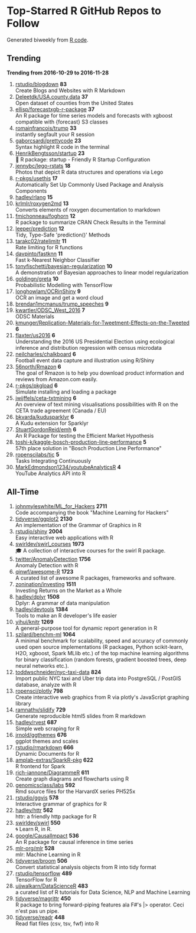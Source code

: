 # Top-Starred R GitHub Repos to Follow

Generated biweekly from [R code](https://github.com/qinwf/awesome-R/blob/master/trending_repo.R).

## Trending

**Trending from 2016-10-29 to 2016-11-28**

1. [rstudio/blogdown](https://github.com/rstudio/blogdown) **83**<br/>Create Blogs and Websites with R Markdown
1. [Deleetdk/USA.county.data](https://github.com/Deleetdk/USA.county.data) **37**<br/>Open dataset of counties from the United States
1. [ellisp/forecastxgb-r-package](https://github.com/ellisp/forecastxgb-r-package) **37**<br/>An R package for time series models and forecasts with xgboost compatible with {forecast} S3 classes
1. [romainfrancois/trump](https://github.com/romainfrancois/trump) **33**<br/>instantly segfault your R session
1. [gaborcsardi/prettycode](https://github.com/gaborcsardi/prettycode) **23**<br/>Syntax highlight R code in the terminal
1. [HenrikBengtsson/startup](https://github.com/HenrikBengtsson/startup) **23**<br/>:wrench: R package: startup - Friendly R Startup Configuration
1. [jennybc/lego-rstats](https://github.com/jennybc/lego-rstats) **18**<br/>Photos that depict R data structures and operations via Lego
1. [r-pkgs/usethis](https://github.com/r-pkgs/usethis) **17**<br/>Automatically Set Up Commonly Used Package and Analysis Components
1. [hadley/rlang](https://github.com/hadley/rlang) **15**<br/>
1. [krlmlr/roxygen2md](https://github.com/krlmlr/roxygen2md) **13**<br/>Converts elements of roxygen documentation to markdown
1. [fmichonneau/foghorn](https://github.com/fmichonneau/foghorn) **12**<br/>R package to summarize CRAN Check Results in the Terminal
1. [leeper/prediction](https://github.com/leeper/prediction) **12**<br/>Tidy, Type-Safe 'prediction()' Methods
1. [tarakc02/ratelimitr](https://github.com/tarakc02/ratelimitr) **11**<br/>Rate limiting for R functions
1. [davpinto/fastknn](https://github.com/davpinto/fastknn) **11**<br/>Fast k-Nearest Neighbor Classifier
1. [tonyfischetti/bayesian-regularization](https://github.com/tonyfischetti/bayesian-regularization) **10**<br/>A demonstration of Bayesian approaches to linear model regularization
1. [goldingn/greta](https://github.com/goldingn/greta) **10**<br/>Probabilistic Modelling with TensorFlow
1. [longhowlam/OCRinShiny](https://github.com/longhowlam/OCRinShiny) **9**<br/>OCR an image and get a word cloud
1. [brendan1mcmanus/trump_speeches](https://github.com/brendan1mcmanus/trump_speeches) **9**<br/>
1. [kwartler/ODSC_West_2016](https://github.com/kwartler/ODSC_West_2016) **7**<br/>ODSC Materials
1. [kmunger/Replication-Materials-for-Tweetment-Effects-on-the-Tweeted](https://github.com/kmunger/Replication-Materials-for-Tweetment-Effects-on-the-Tweeted) **6**<br/>
1. [flaxter/us2016](https://github.com/flaxter/us2016) **6**<br/>Understanding the 2016 US Presidential Election using ecological inference and distribution regression with census microdata
1. [neilcharles/chalkboard](https://github.com/neilcharles/chalkboard) **6**<br/>Football event data capture and illustration using R/Shiny
1. [56north/Rmazon](https://github.com/56north/Rmazon) **6**<br/>The goal of Rmazon is to help you download product information and reviews from Amazon.com easily.
1. [r-pkgs/pkgload](https://github.com/r-pkgs/pkgload) **6**<br/>Simulate installing and loading a package
1. [jwijffels/ceta-txtmining](https://github.com/jwijffels/ceta-txtmining) **6**<br/>An overview of text mining visualisations possibilities with R on the CETA trade agreement (Canada / EU)
1. [bkvarda/kudusparklyr](https://github.com/bkvarda/kudusparklyr) **6**<br/>A Kudu extension for Sparklyr
1. [StuartGordonReid/emh](https://github.com/StuartGordonReid/emh) **6**<br/>An R Package for testing the Efficient Market Hypothesis
1. [toshi-k/kaggle-bosch-production-line-performance](https://github.com/toshi-k/kaggle-bosch-production-line-performance) **5**<br/>57th place solution in "Bosch Production Line Performance"
1. [ropenscilabs/tic](https://github.com/ropenscilabs/tic) **5**<br/>Tasks Integrating Continuously
1. [MarkEdmondson1234/youtubeAnalyticsR](https://github.com/MarkEdmondson1234/youtubeAnalyticsR) **4**<br/>YouTube Analytics API into R


## All-Time

1. [johnmyleswhite/ML_for_Hackers](https://github.com/johnmyleswhite/ML_for_Hackers) **2711**<br/>Code accompanying the book "Machine Learning for Hackers"
1. [tidyverse/ggplot2](https://github.com/tidyverse/ggplot2) **2130**<br/>An implementation of the Grammar of Graphics in R
1. [rstudio/shiny](https://github.com/rstudio/shiny) **2004**<br/>Easy interactive web applications with R
1. [swirldev/swirl_courses](https://github.com/swirldev/swirl_courses) **1973**<br/>:mortar_board: A collection of interactive courses for the swirl R package.
1. [twitter/AnomalyDetection](https://github.com/twitter/AnomalyDetection) **1756**<br/>Anomaly Detection with R
1. [qinwf/awesome-R](https://github.com/qinwf/awesome-R) **1723**<br/>A curated list of awesome R packages, frameworks and software.
1. [zonination/investing](https://github.com/zonination/investing) **1511**<br/>Investing Returns on the Market as a Whole
1. [hadley/dplyr](https://github.com/hadley/dplyr) **1508**<br/>Dplyr: A grammar of data manipulation
1. [hadley/devtools](https://github.com/hadley/devtools) **1384**<br/>Tools to make an R developer's life easier
1. [yihui/knitr](https://github.com/yihui/knitr) **1269**<br/>A general-purpose tool for dynamic report generation in R
1. [szilard/benchm-ml](https://github.com/szilard/benchm-ml) **1064**<br/>A minimal benchmark for scalability, speed and accuracy of commonly used open source implementations (R packages, Python scikit-learn, H2O, xgboost, Spark MLlib etc.) of the top machine learning algorithms for binary classification (random forests, gradient boosted trees, deep neural networks etc.).
1. [toddwschneider/nyc-taxi-data](https://github.com/toddwschneider/nyc-taxi-data) **824**<br/>Import public NYC taxi and Uber trip data into PostgreSQL / PostGIS database, analyze with R
1. [ropensci/plotly](https://github.com/ropensci/plotly) **798**<br/>Create interactive web graphics from R via plotly's JavaScript graphing library
1. [ramnathv/slidify](https://github.com/ramnathv/slidify) **729**<br/>Generate reproducible html5 slides from R markdown
1. [hadley/rvest](https://github.com/hadley/rvest) **687**<br/>Simple web scraping for R
1. [jrnold/ggthemes](https://github.com/jrnold/ggthemes) **676**<br/>ggplot themes and scales
1. [rstudio/rmarkdown](https://github.com/rstudio/rmarkdown) **666**<br/>Dynamic Documents for R
1. [amplab-extras/SparkR-pkg](https://github.com/amplab-extras/SparkR-pkg) **622**<br/>R frontend for Spark
1. [rich-iannone/DiagrammeR](https://github.com/rich-iannone/DiagrammeR) **611**<br/>Create graph diagrams and flowcharts using R
1. [genomicsclass/labs](https://github.com/genomicsclass/labs) **592**<br/>Rmd source files for the HarvardX series PH525x
1. [rstudio/ggvis](https://github.com/rstudio/ggvis) **578**<br/>Interactive grammar of graphics for R
1. [hadley/httr](https://github.com/hadley/httr) **562**<br/>httr: a friendly http package for R
1. [swirldev/swirl](https://github.com/swirldev/swirl) **550**<br/>:cyclone: Learn R, in R.
1. [google/CausalImpact](https://github.com/google/CausalImpact) **536**<br/>An R package for causal inference in time series
1. [mlr-org/mlr](https://github.com/mlr-org/mlr) **528**<br/>mlr: Machine Learning in R 
1. [tidyverse/broom](https://github.com/tidyverse/broom) **506**<br/>Convert statistical analysis objects from R into tidy format
1. [rstudio/tensorflow](https://github.com/rstudio/tensorflow) **489**<br/>TensorFlow for R
1. [ujjwalkarn/DataScienceR](https://github.com/ujjwalkarn/DataScienceR) **483**<br/>a curated list of R tutorials for Data Science, NLP and Machine Learning 
1. [tidyverse/magrittr](https://github.com/tidyverse/magrittr) **450**<br/>R package to bring forward-piping features ala F#'s |> operator. Ceci n'est pas un pipe.
1. [tidyverse/readr](https://github.com/tidyverse/readr) **448**<br/>Read flat files (csv, tsv, fwf) into R


